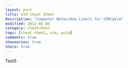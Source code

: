 ```yaml
---
layout: post
title: VIM Cheat Sheet
description: "Computer Notes/One Liners for VIM/gVim"
modified: 2012-05-04
category: cheatsheet
tags: [cheat sheet, vim, gvim]
comments: true
showseries: true
share: true
---
```


Test5
